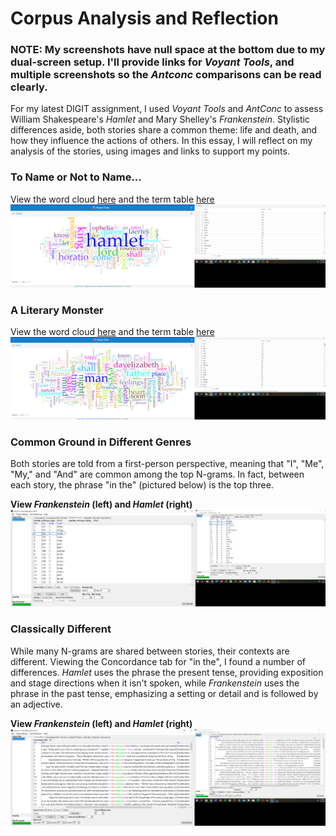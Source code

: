 # Corpus Analysis and Reflection

### **NOTE**: My screenshots have null space at the bottom due to my dual-screen setup. I'll provide links for *Voyant Tools*, and multiple screenshots so the *Antconc* comparisons can be read clearly.

For my latest DIGIT assignment, I used *Voyant Tools* and *AntConc* to assess William Shakespeare's *Hamlet* and Mary Shelley's *Frankenstein*. Stylistic differences aside, both stories share a common theme: life and death, and how they influence the actions of others. In this essay, I will reflect on my analysis of the stories, using images and links to support my points. 

### To Name or Not to Name...

View the word cloud [here](https://voyant-tools.org/?corpus=487312f4256c179805b51ccc9015d7cb&view=Cirrus ) and the term table [here](https://voyant-tools.org/?corpus=487312f4256c179805b51ccc9015d7cb&view=CorpusTerms)
![Hamlet Voyant](text/hamletvoyant.png)

### A Literary Monster
View the word cloud [here](https://voyant-tools.org/?corpus=38b7a12b7a26f8ded816052bcc98d777&visible=185&view=Cirrus) and the term table [here](https://voyant-tools.org/?corpus=38b7a12b7a26f8ded816052bcc98d777&view=CorpusTerms)
![Frankenstein Voyant](text/frankensteinvoyant.png)

### Common Ground in Different Genres

Both stories are told from a first-person perspective, meaning that "I", "Me", "My," and "And" are common among the top N-grams. In fact, between each story, the phrase "in the" (pictured below) is the top three. 

**View *Frankenstein* (left) and *Hamlet* (right)**
![Compare1](text/compare1.jpg)

### Classically Different

While many N-grams are shared between stories, their contexts are different. Viewing the Concordance tab for "in the", I found a number of differences. *Hamlet* uses the phrase the present tense, providing exposition and stage directions when it isn't spoken, while *Frankenstein* uses the phrase in the past tense, emphasizing a setting or detail and is followed by an adjective. 

**View *Frankenstein* (left) and *Hamlet* (right)**
![Compare2](text/compare2.png)
